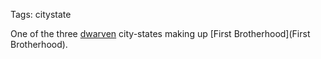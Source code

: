 Tags: citystate

One of the three [dwarven](Dwarves) city-states making up [First Brotherhood](First Brotherhood). 